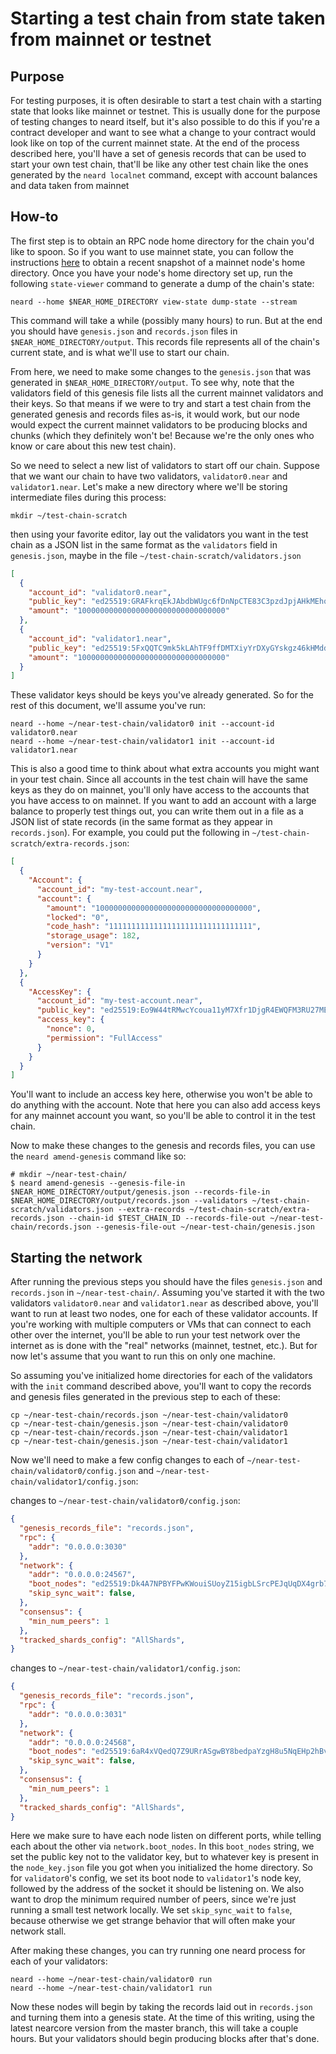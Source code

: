 # Starting a test chain from state taken from mainnet or testnet

## Purpose

For testing purposes, it is often desirable to start a test chain with
a starting state that looks like mainnet or testnet. This is usually
done for the purpose of testing changes to neard itself, but it's also
possible to do this if you're a contract developer and want to see
what a change to your contract would look like on top of the current
mainnet state. At the end of the process described here, you'll have
a set of genesis records that can be used to start your own test chain,
that'll be like any other test chain like the ones generated by the
`neard localnet` command, except with account balances and data taken
from mainnet

## How-to

The first step is to obtain an RPC node home directory for the chain
you'd like to spoon. So if you want to use mainnet state, you can
follow the instructions
[here](https://near-nodes.io/rpc/run-rpc-node-without-nearup#5-get-data-backup-1)
to obtain a recent snapshot of a mainnet node's home directory. Once
you have your node's home directory set up, run the following
`state-viewer` command to generate a dump of the chain's state:

```shell
neard --home $NEAR_HOME_DIRECTORY view-state dump-state --stream
```

This command will take a while (possibly many hours) to run. But at the
end you should have `genesis.json` and `records.json` files in
`$NEAR_HOME_DIRECTORY/output`. This records file represents all of the
chain's current state, and is what we'll use to start our chain.

From here, we need to make some changes to the `genesis.json` that was
generated in `$NEAR_HOME_DIRECTORY/output`. To see why, note that the
validators field of this genesis file lists all the current mainnet
validators and their keys. So that means if we were to try and start a
test chain from the generated genesis and records files as-is, it
would work, but our node would expect the current mainnet validators
to be producing blocks and chunks (which they definitely won't be!
Because we're the only ones who know or care about this new test
chain).

So we need to select a new list of validators to start off our
chain. Suppose that we want our chain to have two validators,
`validator0.near` and `validator1.near`. Let's make a new directory
where we'll be storing intermediate files during this process:

```shell
mkdir ~/test-chain-scratch
```

then using your favorite editor, lay out the validators you want in
the test chain as a JSON list in the same format as the `validators`
field in `genesis.json`, maybe in the file
`~/test-chain-scratch/validators.json`

```json
[
  {
    "account_id": "validator0.near",
    "public_key": "ed25519:GRAFkrqEkJAbdbWUgc6fDnNpCTE83C3pzdJpjAHkMEhq",
    "amount": "100000000000000000000000000000000"
  },
  {
    "account_id": "validator1.near",
    "public_key": "ed25519:5FxQQTC9mk5kLAhTF9ffDMTXiyYrDXyGYskgz46kHMdd",
    "amount": "100000000000000000000000000000000"
  }
]
```

These validator keys should be keys you've already generated. So for
the rest of this document, we'll assume you've run:

```shell
neard --home ~/near-test-chain/validator0 init --account-id validator0.near
neard --home ~/near-test-chain/validator1 init --account-id validator1.near
```

This is also a good time to think about what extra accounts you might
want in your test chain. Since all accounts in the test chain will
have the same keys as they do on mainnet, you'll only have access to
the accounts that you have access to on mainnet. If you want to add an
account with a large balance to properly test things out, you can
write them out in a file as a JSON list of state records (in the same
format as they appear in `records.json`). For example, you could put
the following in `~/test-chain-scratch/extra-records.json`:

```json
[
  {
    "Account": {
      "account_id": "my-test-account.near",
      "account": {
        "amount": "10000000000000000000000000000000000",
        "locked": "0",
        "code_hash": "11111111111111111111111111111111",
        "storage_usage": 182,
        "version": "V1"
      }
    }
  },
  {
    "AccessKey": {
      "account_id": "my-test-account.near",
      "public_key": "ed25519:Eo9W44tRMwcYcoua11yM7Xfr1DjgR4EWQFM3RU27MEX8",
      "access_key": {
        "nonce": 0,
        "permission": "FullAccess"
      }
    }
  }
]
```

You'll want to include an access key here, otherwise you won't be able
to do anything with the account. Note that here you can also add
access keys for any mainnet account you want, so you'll be able to
control it in the test chain.

Now to make these changes to the genesis and records files, you can
use the `neard amend-genesis` command like so:

```shell
# mkdir ~/near-test-chain/
$ neard amend-genesis --genesis-file-in $NEAR_HOME_DIRECTORY/output/genesis.json --records-file-in $NEAR_HOME_DIRECTORY/output/records.json --validators ~/test-chain-scratch/validators.json --extra-records ~/test-chain-scratch/extra-records.json --chain-id $TEST_CHAIN_ID --records-file-out ~/near-test-chain/records.json --genesis-file-out ~/near-test-chain/genesis.json
```

## Starting the network

After running the previous steps you should have the files
`genesis.json` and `records.json` in `~/near-test-chain/`. Assuming
you've started it with the two validators `validator0.near` and
`validator1.near` as described above, you'll want to run at least two
nodes, one for each of these validator accounts. If you're working
with multiple computers or VMs that can connect to each other over the
internet, you'll be able to run your test network over the internet as
is done with the "real" networks (mainnet, testnet, etc.). But for now
let's assume that you want to run this on only one machine.

So assuming you've initialized home directories for each of the
validators with the `init` command described above, you'll want to
copy the records and genesis files generated in the previous step to
each of these:

```shell
cp ~/near-test-chain/records.json ~/near-test-chain/validator0
cp ~/near-test-chain/genesis.json ~/near-test-chain/validator0
cp ~/near-test-chain/records.json ~/near-test-chain/validator1
cp ~/near-test-chain/genesis.json ~/near-test-chain/validator1
```

Now we'll need to make a few config changes to each of
`~/near-test-chain/validator0/config.json` and
`~/near-test-chain/validator1/config.json`:

changes to `~/near-test-chain/validator0/config.json`:

```json
{
  "genesis_records_file": "records.json",
  "rpc": {
    "addr": "0.0.0.0:3030"
  },
  "network": {
    "addr": "0.0.0.0:24567",
    "boot_nodes": "ed25519:Dk4A7NPBYFPwKWouiSUoyZ15igbLSrcPEJqUqDX4grb7@127.0.0.1:24568",
    "skip_sync_wait": false,
  },
  "consensus": {
    "min_num_peers": 1
  },
  "tracked_shards_config": "AllShards",
}
```

changes to `~/near-test-chain/validator1/config.json`:

```json
{
  "genesis_records_file": "records.json",
  "rpc": {
    "addr": "0.0.0.0:3031"
  },
  "network": {
    "addr": "0.0.0.0:24568",
    "boot_nodes": "ed25519:6aR4xVQedQ7Z9URrASgwBY8bedpaYzgH8u5NqEHp2hBv@127.0.0.1:24567",
    "skip_sync_wait": false,
  },
  "consensus": {
    "min_num_peers": 1
  },
  "tracked_shards_config": "AllShards",
}
```

Here we make sure to have each node listen on different ports, while
telling each about the other via `network.boot_nodes`. In this
`boot_nodes` string, we set the public key not to the validator key,
but to whatever key is present in the `node_key.json` file you got
when you initialized the home directory. So for `validator0`'s config,
we set its boot node to `validator1`'s node key, followed by the
address of the socket it should be listening on. We also want to drop
the minimum required number of peers, since we're just running a small
test network locally. We set `skip_sync_wait` to `false`, because
otherwise we get strange behavior that will often make your network
stall.

After making these changes, you can try running one neard process for
each of your validators:

```shell
neard --home ~/near-test-chain/validator0 run
neard --home ~/near-test-chain/validator1 run
```

Now these nodes will begin by taking the records laid out in
`records.json` and turning them into a genesis state. At the time of
this writing, using the latest nearcore version from the master
branch, this will take a couple hours. But your validators should
begin producing blocks after that's done.
